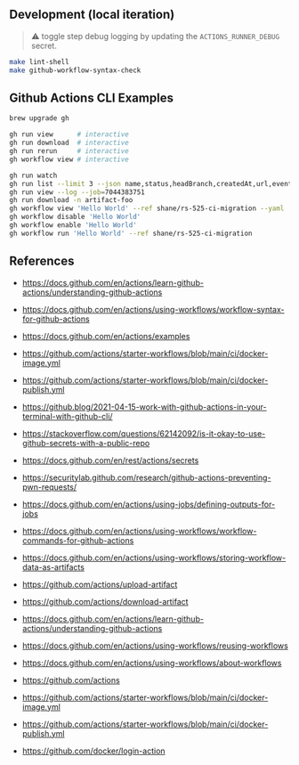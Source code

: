 Development (local iteration)
-----------------------------

> :warning: toggle step debug logging by updating the `ACTIONS_RUNNER_DEBUG` secret.

```bash
make lint-shell
make github-workflow-syntax-check
```


Github Actions CLI Examples
---------------------------

```bash
brew upgrade gh

gh run view      # interactive
gh run download  # interactive
gh run rerun     # interactive
gh workflow view # interactive

gh run watch
gh run list --limit 3 --json name,status,headBranch,createdAt,url,event,conclusion
gh run view --log --job=7044383751
gh run download -n artifact-foo
gh workflow view 'Hello World' --ref shane/rs-525-ci-migration --yaml
gh workflow disable 'Hello World'
gh workflow enable 'Hello World'
gh workflow run 'Hello World' --ref shane/rs-525-ci-migration
```


References
----------

* https://docs.github.com/en/actions/learn-github-actions/understanding-github-actions
* https://docs.github.com/en/actions/using-workflows/workflow-syntax-for-github-actions
* https://docs.github.com/en/actions/examples
* https://github.com/actions/starter-workflows/blob/main/ci/docker-image.yml
* https://github.com/actions/starter-workflows/blob/main/ci/docker-publish.yml
* https://github.blog/2021-04-15-work-with-github-actions-in-your-terminal-with-github-cli/
* https://stackoverflow.com/questions/62142092/is-it-okay-to-use-github-secrets-with-a-public-repo
* https://docs.github.com/en/rest/actions/secrets
* https://securitylab.github.com/research/github-actions-preventing-pwn-requests/
* https://docs.github.com/en/actions/using-jobs/defining-outputs-for-jobs
* https://docs.github.com/en/actions/using-workflows/workflow-commands-for-github-actions
* https://docs.github.com/en/actions/using-workflows/storing-workflow-data-as-artifacts
* https://github.com/actions/upload-artifact
* https://github.com/actions/download-artifact

* https://docs.github.com/en/actions/learn-github-actions/understanding-github-actions
* https://docs.github.com/en/actions/using-workflows/reusing-workflows
* https://docs.github.com/en/actions/using-workflows/about-workflows

* https://github.com/actions
* https://github.com/actions/starter-workflows/blob/main/ci/docker-image.yml
* https://github.com/actions/starter-workflows/blob/main/ci/docker-publish.yml
* https://github.com/docker/login-action
